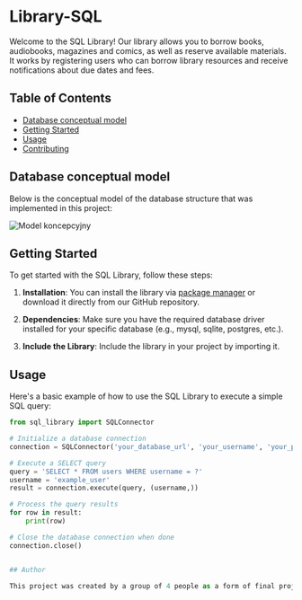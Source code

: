 # Library-SQL

Welcome to the SQL Library! Our library allows you to borrow books, audiobooks, magazines and comics, as well as reserve available materials. It works by registering users who can borrow library resources and receive notifications about due dates and fees.

## Table of Contents
- [Database conceptual model](#database-conceptual-model)
- [Getting Started](#getting-started)
- [Usage](#usage)
- [Contributing](#contributing)

## Database conceptual model

Below is the conceptual model of the database structure that was implemented in this project:

![Model koncepcyjny](model_koncepcyjny.png)

## Getting Started

To get started with the SQL Library, follow these steps:

1. **Installation**: You can install the library via [package manager](#) or download it directly from our GitHub repository.

2. **Dependencies**: Make sure you have the required database driver installed for your specific database (e.g., mysql, sqlite, postgres, etc.).

3. **Include the Library**: Include the library in your project by importing it.

## Usage

Here's a basic example of how to use the SQL Library to execute a simple SQL query:

```python
from sql_library import SQLConnector

# Initialize a database connection
connection = SQLConnector('your_database_url', 'your_username', 'your_password')

# Execute a SELECT query
query = 'SELECT * FROM users WHERE username = ?'
username = 'example_user'
result = connection.execute(query, (username,))

# Process the query results
for row in result:
    print(row)

# Close the database connection when done
connection.close()


## Author

This project was created by a group of 4 people as a form of final project for the course Databases.

